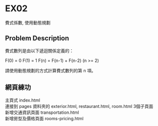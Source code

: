 # EX02

費式係數, 使用動態規劃

## Problem Description
費式數列是由以下遞迴關係定義的：

F(0) = 0
F(1) = 1
F(n) = F(n-1) + F(n-2) (n >= 2)

請使用動態規劃的方式計算費式數列的第 n 項。

## 網頁練功
主頁式 index.html  
連接到 pages 資料夾的 exterior.html, restaurant.html, room.html 3個子頁面  
新增交通資訊頁面 transportation.html  
新增房型及價格頁面 rooms-pricing.html
